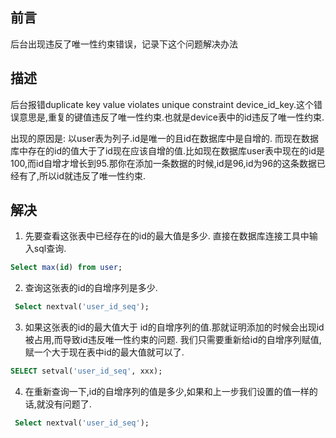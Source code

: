## 前言
后台出现违反了唯一性约束错误，记录下这个问题解决办法

## 描述
后台报错duplicate key value violates unique constraint device_id_key.这个错误意思是,重复的键值违反了唯一性约束.也就是device表中的id违反了唯一性约束.

>
出现的原因是: 以user表为列子.id是唯一的且id在数据库中是自增的. 而现在数据库中存在的id的值大于了id现在应该自增的值.比如现在数据库user表中现在的id是100,而id自增才增长到95.那你在添加一条数据的时候,id是96,id为96的这条数据已经有了,所以id就违反了唯一性约束.
>

## 解决
1. 先要查看这张表中已经存在的id的最大值是多少. 直接在数据库连接工具中输入sql查询.

```sql
Select max(id) from user;
```
2. 查询这张表的id的自增序列是多少.

```sql
 Select nextval('user_id_seq');
```

3. 如果这张表的id的最大值大于 id的自增序列的值.那就证明添加的时候会出现id被占用,而导致id违反唯一性约束的问题. 我们只需要重新给id的自增序列赋值,赋一个大于现在表中id的最大值就可以了.

```sql
SELECT setval('user_id_seq', xxx);
```

4. 在重新查询一下,id的自增序列的值是多少,如果和上一步我们设置的值一样的话,就没有问题了.

```sql
 Select nextval('user_id_seq');
```
